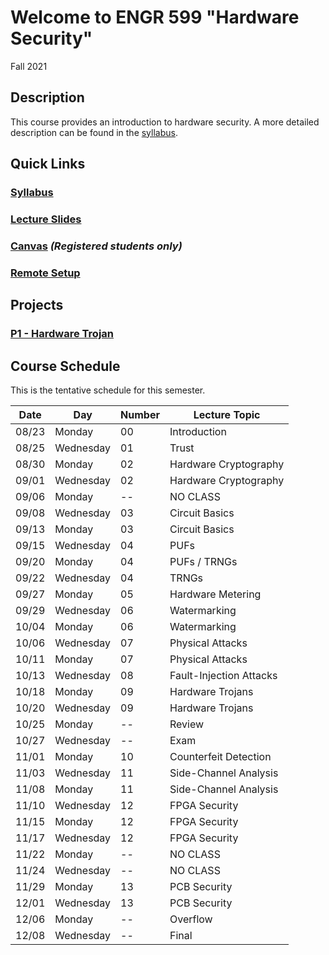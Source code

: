 # Welcome to ENGR 599 "Hardware Security" 

Fall 2021

## Description 

This course provides an introduction to hardware security. A more detailed description can be found in the
[syllabus](syllabus).

## Quick Links

### [Syllabus](syllabus)

### [Lecture Slides](https://github.com/engr599/lecture_slides) 

### [Canvas](https://iu.instructure.com/courses/1998068) _(Registered students only)_

### [Remote Setup](https://uisapp2.iu.edu/confluence-prd/pages/viewpage.action?pageId=280461906)

## Projects

### [P1 - Hardware Trojan](https://docs.google.com/document/d/1DIlBGESaB63MyGkzOPEOPWHJxd7XrSA-k8qcYPTFz2o)

## Course Schedule

This is the tentative schedule for this semester.


| Date  |   Day     | Number| Lecture Topic             |
| --    |  -----    | --    |  -----                    |
| 08/23 | Monday    | 00    | Introduction              |
| 08/25 | Wednesday | 01    | Trust                     |
| 08/30 | Monday    | 02    | Hardware Cryptography     |
| 09/01 | Wednesday | 02    | Hardware Cryptography     |
| 09/06 | Monday    | --    | NO CLASS                  |
| 09/08 | Wednesday | 03    | Circuit Basics            |
| 09/13 | Monday    | 03    | Circuit Basics            |
| 09/15 | Wednesday | 04    | PUFs                      |
| 09/20 | Monday    | 04    | PUFs / TRNGs              |
| 09/22 | Wednesday | 04    | TRNGs                     |
| 09/27 | Monday    | 05    | Hardware Metering         |
| 09/29 | Wednesday | 06    | Watermarking              |
| 10/04 | Monday    | 06    | Watermarking              |
| 10/06 | Wednesday | 07    | Physical Attacks          |
| 10/11 | Monday    | 07    | Physical Attacks          |
| 10/13 | Wednesday | 08    | Fault-Injection Attacks   |
| 10/18 | Monday    | 09    | Hardware Trojans          |
| 10/20 | Wednesday | 09    | Hardware Trojans          |
| 10/25 | Monday    | --    | Review                    |
| 10/27 | Wednesday | --    | Exam                      |
| 11/01 | Monday    | 10    | Counterfeit Detection     |
| 11/03 | Wednesday | 11    | Side-Channel Analysis     |
| 11/08 | Monday    | 11    | Side-Channel Analysis     |
| 11/10 | Wednesday | 12    | FPGA Security             |
| 11/15 | Monday    | 12    | FPGA Security             |
| 11/17 | Wednesday | 12    | FPGA Security             |
| 11/22 | Monday    | --    | NO CLASS                  |
| 11/24 | Wednesday | --    | NO CLASS                  |
| 11/29 | Monday    | 13    | PCB Security              |
| 12/01 | Wednesday | 13    | PCB Security              |
| 12/06 | Monday    | --    | Overflow                  |
| 12/08 | Wednesday | --    | Final                     |
